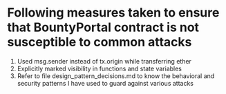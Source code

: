 # Following measures taken to ensure that BountyPortal contract is not susceptible to common attacks 

1. Used msg.sender instead of tx.origin while transferring ether
2. Explicitly marked visibility in functions and state variables
3. Refer to file design_pattern_decisions.md to know the behavioral and security patterns I have used to guard against
   various attacks	
